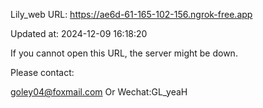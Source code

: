Lily_web URL: https://ae6d-61-165-102-156.ngrok-free.app

Updated at: 2024-12-09 16:18:20

If you cannot open this URL, the server might be down.

Please contact: 

goley04@foxmail.com Or Wechat:GL_yeaH